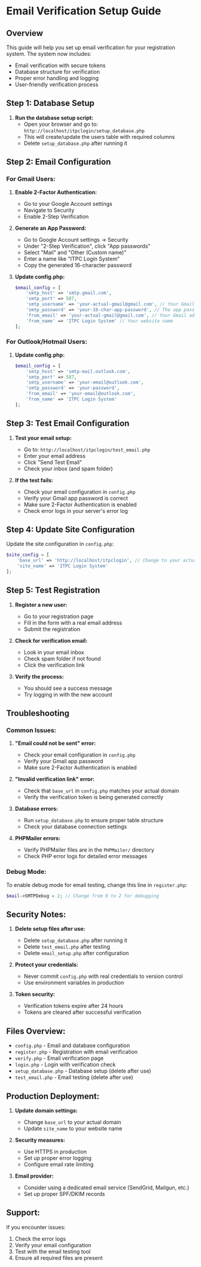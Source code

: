 # Email Verification Setup Guide

## Overview
This guide will help you set up email verification for your registration system. The system now includes:
- Email verification with secure tokens
- Database structure for verification
- Proper error handling and logging
- User-friendly verification process

## Step 1: Database Setup

1. **Run the database setup script:**
   - Open your browser and go to: `http://localhost/itpclogin/setup_database.php`
   - This will create/update the users table with required columns
   - Delete `setup_database.php` after running it

## Step 2: Email Configuration

### For Gmail Users:

1. **Enable 2-Factor Authentication:**
   - Go to your Google Account settings
   - Navigate to Security
   - Enable 2-Step Verification

2. **Generate an App Password:**
   - Go to Google Account settings → Security
   - Under "2-Step Verification", click "App passwords"
   - Select "Mail" and "Other (Custom name)"
   - Enter a name like "ITPC Login System"
   - Copy the generated 16-character password

3. **Update config.php:**
   ```php
   $email_config = [
       'smtp_host' => 'smtp.gmail.com',
       'smtp_port' => 587,
       'smtp_username' => 'your-actual-gmail@gmail.com', // Your Gmail address
       'smtp_password' => 'your-16-char-app-password', // The app password you generated
       'from_email' => 'your-actual-gmail@gmail.com', // Your Gmail address
       'from_name' => 'ITPC Login System' // Your website name
   ];
   ```

### For Outlook/Hotmail Users:

1. **Update config.php:**
   ```php
   $email_config = [
       'smtp_host' => 'smtp-mail.outlook.com',
       'smtp_port' => 587,
       'smtp_username' => 'your-email@outlook.com',
       'smtp_password' => 'your-password',
       'from_email' => 'your-email@outlook.com',
       'from_name' => 'ITPC Login System'
   ];
   ```

## Step 3: Test Email Configuration

1. **Test your email setup:**
   - Go to: `http://localhost/itpclogin/test_email.php`
   - Enter your email address
   - Click "Send Test Email"
   - Check your inbox (and spam folder)

2. **If the test fails:**
   - Check your email configuration in `config.php`
   - Verify your Gmail app password is correct
   - Make sure 2-Factor Authentication is enabled
   - Check error logs in your server's error log

## Step 4: Update Site Configuration

Update the site configuration in `config.php`:
```php
$site_config = [
    'base_url' => 'http://localhost/itpclogin', // Change to your actual domain
    'site_name' => 'ITPC Login System'
];
```

## Step 5: Test Registration

1. **Register a new user:**
   - Go to your registration page
   - Fill in the form with a real email address
   - Submit the registration

2. **Check for verification email:**
   - Look in your email inbox
   - Check spam folder if not found
   - Click the verification link

3. **Verify the process:**
   - You should see a success message
   - Try logging in with the new account

## Troubleshooting

### Common Issues:

1. **"Email could not be sent" error:**
   - Check your email configuration in `config.php`
   - Verify your Gmail app password
   - Make sure 2-Factor Authentication is enabled

2. **"Invalid verification link" error:**
   - Check that `base_url` in `config.php` matches your actual domain
   - Verify the verification token is being generated correctly

3. **Database errors:**
   - Run `setup_database.php` to ensure proper table structure
   - Check your database connection settings

4. **PHPMailer errors:**
   - Verify PHPMailer files are in the `PHPMailer/` directory
   - Check PHP error logs for detailed error messages

### Debug Mode:

To enable debug mode for email testing, change this line in `register.php`:
```php
$mail->SMTPDebug = 2; // Change from 0 to 2 for debugging
```

## Security Notes:

1. **Delete setup files after use:**
   - Delete `setup_database.php` after running it
   - Delete `test_email.php` after testing
   - Delete `email_setup.php` after configuration

2. **Protect your credentials:**
   - Never commit `config.php` with real credentials to version control
   - Use environment variables in production

3. **Token security:**
   - Verification tokens expire after 24 hours
   - Tokens are cleared after successful verification

## Files Overview:

- `config.php` - Email and database configuration
- `register.php` - Registration with email verification
- `verify.php` - Email verification page
- `login.php` - Login with verification check
- `setup_database.php` - Database setup (delete after use)
- `test_email.php` - Email testing (delete after use)

## Production Deployment:

1. **Update domain settings:**
   - Change `base_url` to your actual domain
   - Update `site_name` to your website name

2. **Security measures:**
   - Use HTTPS in production
   - Set up proper error logging
   - Configure email rate limiting

3. **Email provider:**
   - Consider using a dedicated email service (SendGrid, Mailgun, etc.)
   - Set up proper SPF/DKIM records

## Support:

If you encounter issues:
1. Check the error logs
2. Verify your email configuration
3. Test with the email testing tool
4. Ensure all required files are present 